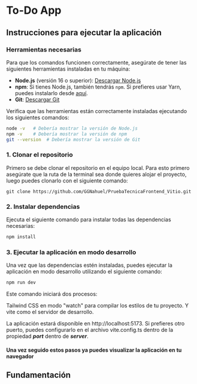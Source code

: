 # To-Do App

## Instrucciones para ejecutar la aplicación

### Herramientas necesarias

Para que los comandos funcionen correctamente, asegúrate de tener las siguientes herramientas instaladas en tu máquina:

- **Node.js** (versión 16 o superior): [Descargar Node.js](https://nodejs.org/)
- **npm**: Si tienes Node.js, también tendrás `npm`. Si prefieres usar Yarn, puedes instalarlo desde [aquí](https://yarnpkg.com/).
- **Git**: [Descargar Git](https://git-scm.com/)

Verifica que las herramientas están correctamente instaladas ejecutando los siguientes comandos:

```bash
node -v   # Debería mostrar la versión de Node.js
npm -v    # Debería mostrar la versión de npm
git --version  # Debería mostrar la versión de Git
```

### 1. Clonar el repositorio
Primero se debe clonar el repositorio en el equipo local. Para esto primero asegúrate que la ruta de la terminal sea donde quieres alojar el proyecto, luego puedes clonarlo con el siguiente comando:

```
git clone https://github.com/GGNahuel/PruebaTecnicaFrontend_Vitio.git
```

### 2. Instalar dependencias
Ejecuta el siguiente comando para instalar todas las dependencias necesarias:

```bash
npm install
```

### 3. Ejecutar la aplicación en modo desarrollo
Una vez que las dependencias estén instaladas, puedes ejecutar la aplicación en modo desarrollo utilizando el siguiente comando:

```bash
npm run dev
```
Este comando iniciará dos procesos:

Tailwind CSS en modo "watch" para compilar los estilos de tu proyecto.
Y vite como el servidor de desarrollo.

La aplicación estará disponible en http://localhost:5173. Si prefieres otro puerto, puedes configurarlo en el archivo vite.config.ts dentro de la propiedad ***port*** dentro de ***server***.

#### Una vez seguido estos pasos ya puedes visualizar la aplicación en tu navegador

## Fundamentación